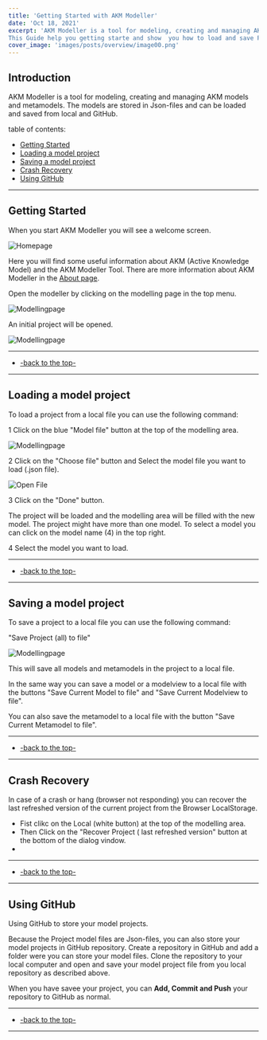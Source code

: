 ```yaml
---
title: 'Getting Started with AKM Modeller'
date: 'Oct 18, 2021'
excerpt: 'AKM Modeller is a tool for modeling, creating and managing AKM models and metamodels. 
This Guide help you getting starte and show  you how to load and save Project with models and metamodels from local Json-files. These files can also be syncronized with a GitHub Repository'
cover_image: 'images/posts/overview/image00.png'
---
```


## Introduction

AKM Modeller is a tool for modeling, creating and managing AKM models and metamodels.
The models are stored in Json-files and can be loaded and saved from local and GitHub.

table of contents:

  - [Getting Started](#getting-started)
  - [Loading a model project](#loading-a-model-project)
  - [Saving a model project](#saving-a-model-project)
  - [Crash Recovery](#crash-recovery)
  - [Using GitHub](#using-github) 
 
---

## Getting Started

When you start AKM Modeller you will see a welcome screen.

![Homepage](/images/posts/overview/image00.png)

Here you will find some useful information about AKM (Active Knowledge Model) and the AKM Modeller Tool.
There are more information about AKM Modeller in the [About page](/about).

Open the modeller by clicking on the modelling page in the top menu.

![Modellingpage](/images/posts/overview/image01.png)

An initial project will be opened. 

![Modellingpage](/images/posts/overview/image02.png)

---
 - [-back to the top-](#introduction)
---

## Loading a model project

To load a project from a local file you can use the following command:

1 Click on the blue "Model file" button at the top of the modelling area. 

![Modellingpage](/images/posts/overview/image03.png)

2 Click on the "Choose file" button and Select the model file you want to load (.json file).

![Open File](/images/posts/overview/image04.png)

3 Click on the "Done" button.

The project will be loaded and the modelling area will be filled with the new model.
The project might have more than one model. To select a model you can click on the model name (4) in the top right.

4 Select the model you want to load.

---
 - [-back to the top-](#introduction)
---

## Saving a model project

To save a project to a local file you can use the following command:

"Save Project (all) to file"

![Modellingpage](/images/posts/overview/image05.png)

This will save all models and metamodels in the project to a local file.

In the same way you can save a model or a modelview to a local file with the buttons "Save Current Model to file" and "Save Current Modelview to file".

You can also save the metamodel to a local file with the button "Save Current Metamodel to file".

---
 - [-back to the top-](#introduction)
---

## Crash Recovery

In case of a crash or hang (browser not responding) you can recover the last refreshed version of the current project from the Browser LocalStorage.

- Fist clikc on the Local (white button) at the top of the modelling area.
- Then Click on the "Recover Project ( last refreshed version" button at the bottom of the dialog vindow.
- 

---
 - [-back to the top-](#introduction)
---

## Using GitHub

Using GitHub to store your model projects.

Because the Project model files are Json-files, you can also store your model projects in GitHub repository.
Create a repository in GitHub and add a folder were you can store your model files.
Clone the repository to your local computer and open and save your model project file from you local repository as described above.

When you have savee your project, you can **Add, Commit and Push** your repository to GitHub as normal.

---
 - [-back to the top-](#introduction)
---